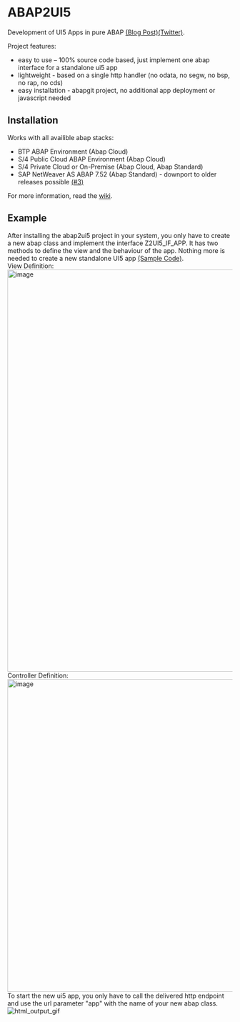 # ABAP2UI5

Development of UI5 Apps in pure ABAP [(Blog Post)](https://blogs.sap.com/2023/01/22/abap2ui5-project-development-of-ui5-selection-screens-in-pure-abap-no-app-deployment-or-javascript-needed/)[(Twitter)](https://twitter.com/OblomovDev).

Project features:
* easy to use – 100% source code based, just implement one abap interface for a standalone ui5 app
* lightweight - based on a single http handler (no odata, no segw, no bsp, no rap, no cds)
* easy installation - abapgit project, no additional app deployment or javascript needed

## Installation
Works with all availible abap stacks:
* BTP ABAP Environment (Abap Cloud)
* S/4 Public Cloud ABAP Environment (Abap Cloud)
* S/4 Private Cloud or On-Premise (Abap Cloud, Abap Standard)
* SAP NetWeaver AS ABAP 7.52 (Abap Standard) - downport to older releases possible [(#3)](https://github.com/oblomov-dev/ABAP2UI5/issues/6)

For more information, read the [wiki](https://github.com/oblomov-dev/abap2ui5/wiki).

## Example
After installing the abap2ui5 project in your system, you only have to create a new abap class and implement the interface Z2UI5_IF_APP. It has two methods to define the view and the behaviour of the app. Nothing more is needed to create a new standalone UI5 app [(Sample Code)](https://github.com/oblomov-dev/abap2ui5/blob/main/src/90/z2ui5_cl_app_demo_02.clas.abap).<br>
View Definition:<br>
<img width="900" alt="image" src="https://user-images.githubusercontent.com/102328295/207578802-c15add24-5ee9-4eb9-8373-49ecff6cb2a3.png">
<br>
Controller Definition: <br>
<img width="700" alt="image" src="https://user-images.githubusercontent.com/102328295/207333675-3e9418dc-ca5c-4948-b967-1b34776d25e7.png">
<br>
To start the new ui5 app, you only have to call the delivered http endpoint and use the url parameter "app" with the name of your new abap class.
![html_output_gif](https://user-images.githubusercontent.com/102328295/216780013-10290eb2-ab90-4c08-a81d-f609f36c19e8.gif)
